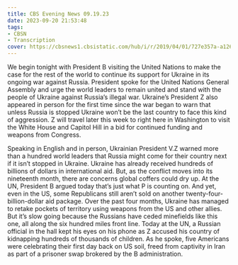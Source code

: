 ```yaml
---
title: CBS Evening News 09.19.23
date: 2023-09-20 21:53:48
tags:
- CBSN
- Transcription
cover: https://cbsnews1.cbsistatic.com/hub/i/r/2019/04/01/727e357a-a126-4138-a2c5-4d3222669d57/thumbnail/640x360/3ff2761028dc5c65cc4f07acd54bcd5c/cbsn2-logo-1920x1080.jpg
---
```

We begin tonight with President B visiting the United Nations to make the case for the rest of the world to continue its support for Ukraine in its ongoing war against Russia. President spoke for the United Nations General Assembly and urge the world leaders to remain united and stand with the people of Ukraine against Russia’s illegal war. Ukraine’s President Z also appeared in person for the first time since the war began to warn that unless Russia is stopped Ukraine won’t be the last country to face this kind of aggression. Z will travel later this week to right here in Washington to visit the White House and Capitol Hill in a bid for continued funding and weapons from Congress. 

Speaking in English and in person, Ukrainian President V.Z warned more than a hundred world leaders that Russia might come for their country next if it isn’t stopped in Ukraine. Ukraine has already received hundreds of billions of dollars in international aid. But, as the conflict moves into its nineteenth month, there are concerns global coffers could dry up. At the UN, President B argued today that’s just what P is counting on. And yet, even in the US, some Republicans still aren’t sold on another twenty-four-billion-dollar aid package. Over the past four months, Ukraine has managed to retake pockets of territory using weapons from the US and other allies. But it’s slow going because the Russians have ceded minefields like this one, all along the six hundred miles front line. Today at the UN, a Russian official in the hall kept his eyes on his phone as Z accused his country of kidnapping hundreds of thousands of children. As he spoke, five Americans were celebrating their first day back on US soil, freed from captivity in Iran as part of a prisoner swap brokered by the B administration. 
